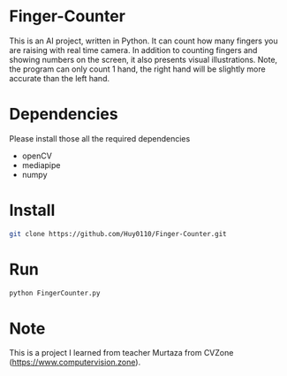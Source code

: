 # Finger-Counter
This is an AI project, written in Python. It can count how many fingers you are raising with real time camera. In addition to counting fingers and showing numbers on the screen, it also presents visual illustrations. Note, the program can only count 1 hand, the right hand will be slightly more accurate than the left hand.
# Dependencies
Please install those all the required dependencies
- openCV
- mediapipe
- numpy

# Install
```bash
git clone https://github.com/Huy0110/Finger-Counter.git
```
# Run
```bash
python FingerCounter.py
```

# Note
This is a project I learned from teacher Murtaza from CVZone (https://www.computervision.zone).
